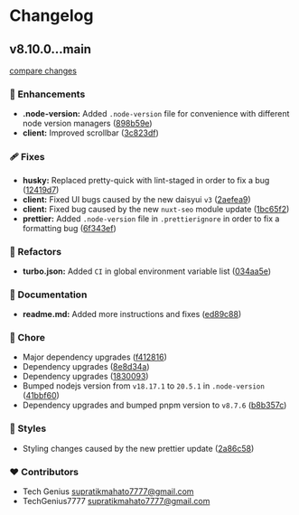 # Changelog

## v8.10.0...main

[compare changes](https://github.com/TechGenius7777/coffee/compare/v8.10.0...main)

### 🚀 Enhancements

- **.node-version:** Added `.node-version` file for convenience with different node version managers ([898b59e](https://github.com/TechGenius7777/coffee/commit/898b59e))
- **client:** Improved scrollbar ([3c823df](https://github.com/TechGenius7777/coffee/commit/3c823df))

### 🩹 Fixes

- **husky:** Replaced pretty-quick with lint-staged in order to fix a bug ([12419d7](https://github.com/TechGenius7777/coffee/commit/12419d7))
- **client:** Fixed UI bugs caused by the new daisyui `v3` ([2aefea9](https://github.com/TechGenius7777/coffee/commit/2aefea9))
- **client:** Fixed bug caused by the new `nuxt-seo` module update ([1bc65f2](https://github.com/TechGenius7777/coffee/commit/1bc65f2))
- **prettier:** Added `.node-version` file in `.prettierignore` in order to fix a formatting bug ([6f343ef](https://github.com/TechGenius7777/coffee/commit/6f343ef))

### 💅 Refactors

- **turbo.json:** Added `CI` in global environment variable list ([034aa5e](https://github.com/TechGenius7777/coffee/commit/034aa5e))

### 📖 Documentation

- **readme.md:** Added more instructions and fixes ([ed89c88](https://github.com/TechGenius7777/coffee/commit/ed89c88))

### 🏡 Chore

- Major dependency upgrades ([f412816](https://github.com/TechGenius7777/coffee/commit/f412816))
- Dependency upgrades ([8e8d34a](https://github.com/TechGenius7777/coffee/commit/8e8d34a))
- Dependency upgrades ([1830093](https://github.com/TechGenius7777/coffee/commit/1830093))
- Bumped nodejs version from `v18.17.1` to `20.5.1` in `.node-version` ([41bbf60](https://github.com/TechGenius7777/coffee/commit/41bbf60))
- Dependency upgrades and bumped pnpm version to `v8.7.6` ([b8b357c](https://github.com/TechGenius7777/coffee/commit/b8b357c))

### 🎨 Styles

- Styling changes caused by the new prettier update ([2a86c58](https://github.com/TechGenius7777/coffee/commit/2a86c58))

### ❤️ Contributors

- Tech Genius <supratikmahato7777@gmail.com>
- TechGenius7777 <supratikmahato7777@gmail.com>
